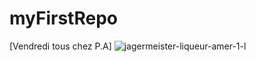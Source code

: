 # myFirstRepo
[Vendredi tous chez P.A]
![jagermeister-liqueur-amer-1-l](https://user-images.githubusercontent.com/112901083/188629508-db1ce9c1-b01b-4b5f-b367-8942de479d35.jpg)
